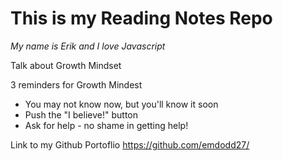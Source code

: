 # This is my Reading Notes Repo

_My name is Erik and I love Javascript_

Talk about Growth Mindset

3 reminders for Growth Mindest

* You may not know now, but you'll know it soon
* Push the "I believe!" button
* Ask for help - no shame in getting help!

Link to my Github Portoflio https://github.com/emdodd27/
